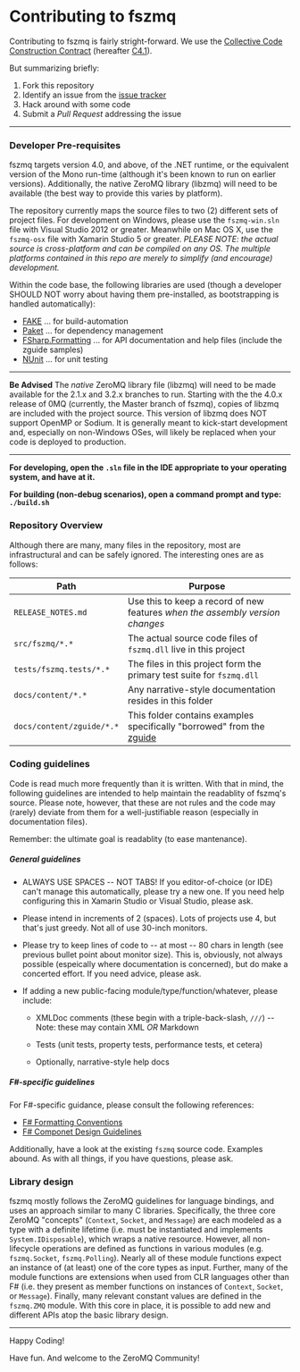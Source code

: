 Contributing to fszmq
===

Contributing to fszmq is fairly stright-forward. We use the [Collective Code
Construction Contract](http://rfc.zeromq.org/spec:22) (hereafter [C4.1](http://rfc.zeromq.org/spec:22)).

But summarizing briefly:

1.  Fork this repository
2.  Identify an issue from the [issue tracker](https://github.com/zeromq/fszmq/issues)
3.	Hack around with some code
4.  Submit a _Pull Request_ addressing the issue

---

### Developer Pre-requisites

fszmq targets version 4.0, and above, of the .NET runtime, or the equivalent
version of the Mono run-time (although it's been known to run on earlier versions).
Additionally, the native ZeroMQ library (libzmq) will need to be available (the
best way to provide this varies by platform).

The repository currently maps the source files to two (2) different sets of
project files. For development on Windows, please use the `fszmq-win.sln` file
with Visual Studio 2012 or greater. Meanwhile on Mac OS X, use the `fszmq-osx`
file with Xamarin Studio 5 or greater. _PLEASE NOTE: the actual source is
cross-platform and can be compiled on *any* OS. The multiple platforms contained
in this repo are merely to simplify (and encourage) development._

Within the code base, the following libraries are used (though a developer
SHOULD NOT worry about having them pre-installed, as bootstrapping is handled automatically):

+ [FAKE](http://fsharp.github.io/FAKE/) ... for build-automation
+ [Paket](http://fsprojects.github.io/Paket/) ... for dependency management
+ [FSharp.Formatting](http://tpetricek.github.io/FSharp.Formatting/) ... for API documentation and help files (include the zguide samples)
+ [NUnit](http://www.nunit.org/) ... for unit testing

---------------------------------------------------------------------------

**Be Advised**
The _native_ ZeroMQ library file (libzmq) will need to be made available for the
2.1.x and 3.2.x branches to run. Starting with the the 4.0.x release of 0MQ
(currently, the Master branch of fszmq), copies of libzmq are included with the
project source. This version of libzmq does NOT support OpenMP or Sodium. It is
generally meant to kick-start development and, especially on non-Windows OSes,
will likely be replaced when your code is deployed to production.

---------------------------------------------------------------------------

**For developing, open the `.sln` file in the IDE appropriate to your operating
system, and have at it.**

**For building (non-debug scenarios), open a command prompt and type: `./build.sh`**

### Repository Overview

Although there are many, many files in the repository, most are infrastructural
and can be safely ignored. The interesting ones are as follows:

Path 											| Purpose
--------------------------|-------------------------------------------------------------------------------
`RELEASE_NOTES.md`				| Use this to keep a record of new features _when the assembly version changes_
`src/fszmq/*.*`						| The actual source code files of `fszmq.dll` live in this project
`tests/fszmq.tests/*.*`		|	The files in this project form the primary test suite for `fszmq.dll`
`docs/content/*.*`				|	Any narrative-style documentation resides in this folder
`docs/content/zguide/*.*`	|	This folder contains examples specifically "borrowed" from the [zguide](http://zguide.zeromq.org/page:all)

### Coding guidelines

Code is read much more frequently than it is written. With that in mind, the
following guidelines are intended to help maintain the readablity of fszmq's
source. Please note, however, that these are not rules and the code may (rarely)
deviate from them for a well-justifiable reason (especially in documentation
files).

Remember: the ultimate goal is readablity (to ease mantenance).

##### General guidelines

* ALWAYS USE SPACES -- NOT TABS! If you editor-of-choice (or IDE) can't manage
this automatically, please try a new one. If you need help configuring this in
Xamarin Studio or Visual Studio, please ask.

* Please intend in increments of 2 (spaces). Lots of projects use 4, but that's
just greedy. Not all of use 30-inch monitors.

* Please try to keep lines of code to -- at most -- 80 chars in length (see
previous bullet point about monitor size). This is, obviously, not always possible
(espeically where documentation is concerned), but do make a concerted effort.
If you need advice, please ask.

* If adding a new public-facing module/type/function/whatever, please include:

  * XMLDoc comments (these begin with a triple-back-slash, `///`) -- Note: these
  may contain XML _OR_ Markdown

  * Tests (unit tests, property tests, performance tests, et cetera)

  * Optionally, narrative-style help docs

##### F#-specific guidelines

For F#-specific guidance, please consult the following references:

* [F# Formatting Conventions](https://github.com/dungpa/fantomas/blob/master/docs/FormattingConventions.md)
* [F# Componet Design Guidelines](http://fsharp.org/specs/component-design-guidelines/)

Additionally, have a look at the existing `fszmq` source code. Examples abound.
As with all things, if you have questions, please ask.

### Library design

fszmq mostly follows the ZeroMQ guidelines for language bindings, and uses an
approach similar to many C libraries. Specifically, the three core ZeroMQ
"concepts" (`Context`, `Socket`, and `Message`) are each modeled as a type with
a definite lifetime (i.e. must be instantiated and implements `System.IDisposable`),
which wraps a native resource. However, all non-lifecycle operations are defined
as functions in various modules (e.g. `fszmq.Socket`, `fszmq.Polling`). Nearly
all of these module functions expect an instance of (at least) one of the core
types as input. Further, many of the module functions are extensions when used
from CLR languages other than F# (i.e. they present as member functions on
instances of `Context`, `Socket`, or `Message`). Finally, many relevant constant
values are defined in the `fszmq.ZMQ` module. With this core in place, it is
possible to add new and different APIs atop the basic library design.

---

Happy Coding!

Have fun. And welcome to the ZeroMQ Community!
